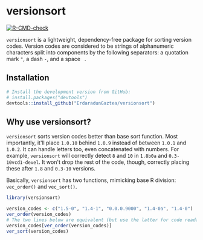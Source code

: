 
# versionsort

<!-- badges: start -->
[![R-CMD-check](https://github.com/ErdaradunGaztea/versionsort/workflows/R-CMD-check/badge.svg)](https://github.com/ErdaradunGaztea/versionsort/actions)
<!-- badges: end -->

`versionsort` is a lightweight, dependency-free package for sorting version codes. Version codes are considered to be strings of alphanumeric characters split into components by the following separators: a quotation mark `"`, a dash `-`, and a space ` `.

## Installation

``` r
# Install the development version from GitHub:
# install.packages("devtools")
devtools::install_github("ErdaradunGaztea/versionsort")
```

## Why use versionsort?

`versionsort` sorts version codes better than base sort function. Most importantly, it'll place `1.0.10` behind `1.0.9` instead of between `1.0.1` and `1.0.2`. It can handle letters too, even concatenated with numbers. For example, `versionsort` will correctly detect `8` and `10` in `1.8b0a` and `0.3-10vcd1-devel`. It won't drop the rest of the code, though, correctly placing these after `1.8` and `0.3-10` versions.

Basically, `versionsort` has two functions, mimicking base R division: `vec_order()` and `vec_sort()`.

``` r
library(versionsort)

version_codes <- c("1.5-0", "1.4-1", "0.0.0.9000", "1.4-0a", "1.4-0")
ver_order(version_codes)
# The two lines below are equivalent (but use the latter for code readability, whenever possible)
version_codes[ver_order(version_codes)]
ver_sort(version_codes)
```
